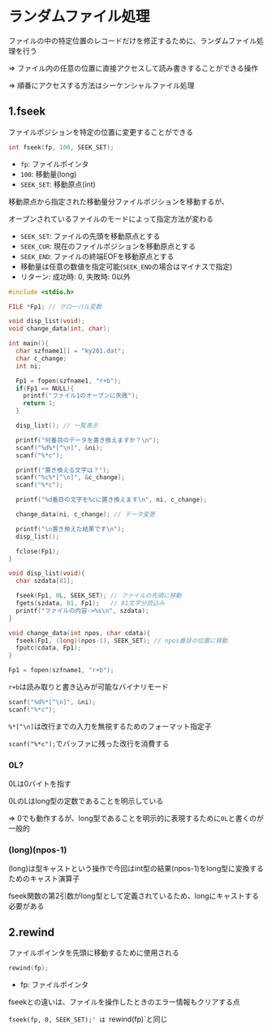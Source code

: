 # ランダムファイル処理
ファイルの中の特定位置のレコードだけを修正するために、ランダムファイル処理を行う

=> ファイル内の任意の位置に直接アクセスして読み書きすることができる操作

=> 順番にアクセスする方法はシーケンシャルファイル処理

## 1.fseek
ファイルポジションを特定の位置に変更することができる

```c
int fseek(fp, 100, SEEK_SET);
```
- `fp`: ファイルポインタ
- `100`: 移動量(long)
- `SEEK_SET`: 移動原点(int)

移動原点から指定された移動量分ファイルポジションを移動するが、

オープンされているファイルのモードによって指定方法が変わる

- `SEEK_SET`: ファイルの先頭を移動原点とする
- `SEEK_CUR`: 現在のファイルポジションを移動原点とする
- `SEEK_END`: ファイルの終端EOFを移動原点とする
- 移動量は任意の数値を指定可能(`SEEK_END`の場合はマイナスで指定)
- リターン: 成功時: 0, 失敗時: 0以外

```c
#include <stdio.h>

FILE *Fp1; // グローバル変数

void disp_list(void);
void change_data(int, char);

int main(){
  char szfname1[] = "ky201.dat";
  char c_change;
  int ni;

  Fp1 = fopen(szfname1, "r+b");
  if(Fp1 == NULL){
    printf("ファイル1のオープンに失敗");
    return 1;
  }

  disp_list(); // 一覧表示

  printf("何番目のデータを書き換えますか？\n");
  scanf("%d%*[^\n]", &ni);
  scanf("%*c");

  printf("置き換える文字は？");
  scanf("%c%*[^\n]", &c_change);
  scanf("%*c");

  printf("%d番目の文字を%cに置き換えます\n", ni, c_change);

  change_data(ni, c_change); // データ変更

  printf("\n置き換えた結果です\n");
  disp_list();

  fclose(Fp1);
}

void disp_list(void){
  char szdata[81];

  fseek(Fp1, 0L, SEEK_SET); // ファイルの先頭に移動
  fgets(szdata, 81, Fp1);   // 81文字分読込み
  printf("ファイルの内容->%s\n", szdata);
}

void change_data(int npos, char cdata){
  fseek(Fp1, (long)(npos-1), SEEK_SET); // npos番目の位置に移動
  fputc(cdata, Fp1);
}
```

```c
Fp1 = fopen(szfname1, "r+b");
```
`r+b`は読み取りと書き込みが可能なバイナリモード

```c
scanf("%d%*[^\n]", &ni);
scanf("%*c");
```
`%*[^\n]`は改行までの入力を無視するためのフォーマット指定子

`scanf("%*c");`でバッファに残った改行を消費する

### 0L?
0Lは0バイトを指す

0LのLはlong型の定数であることを明示している

=> 0でも動作するが、long型であることを明示的に表現するために`0L`と書くのが一般的

### (long)(npos-1)
(long)は型キャストという操作で今回はint型の結果(npos-1)をlong型に変換するためのキャスト演算子

fseek関数の第2引数がlong型として定義されているため、longにキャストする必要がある

## 2.rewind
ファイルポインタを先頭に移動するために使用される

```c
rewind(fp);
```
- fp: ファイルポインタ

fseekとの違いは、ファイルを操作したときのエラー情報もクリアする点

`fseek(fp, 0, SEEK_SET);' は `rewind(fp)`と同じ

